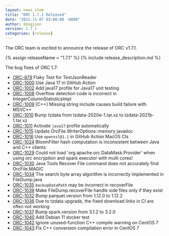 ```yaml
---
layout: news_item
title: "ORC 1.7.1 Released"
date: "2021-11-07 03:00:00 -0800"
author: dongjoon
version: 1.7.1
categories: [release]
---
```


The ORC team is excited to announce the release of ORC v1.7.1.

{% assign releaseName = "1.7.1" %}
{% include release_description.md %}

The bug fixes of ORC 1.7:

- [ORC-879]({{site.jira}}/ORC-879) Flaky Test for TestJsonReader
- [ORC-1000]({{site.jira}}/ORC-1000) Use Java 17 in GitHub Action
- [ORC-1002]({{site.jira}}/ORC-1002) Add java17 profile for Java17 unit testing
- [ORC-1008]({{site.jira}}/ORC-1008) Overflow detection code is incorrect in IntegerColumnStatisticsImpl
- [ORC-1009]({{site.jira}}/ORC-1009) [C++] Missing string include causes build failure with MSVC++
- [ORC-1010]({{site.jira}}/ORC-1010) Bump tzdata from tzdata-2020e-1.tar.xz to tzdata-2021b-1.tar.xz
- [ORC-1011]({{site.jira}}/ORC-1011) Activate `java17` profile automatically
- [ORC-1015]({{site.jira}}/ORC-1015) Update OrcFile.WriterOptions::memory javadoc
- [ORC-1016]({{site.jira}}/ORC-1016) Use `openssl@1.1` in GitHub Action MacOS CIs
- [ORC-1024]({{site.jira}}/ORC-1024) BloomFilter hash computation is inconsistent between Java and C++ clients
- [ORC-1029]({{site.jira}}/ORC-1029) Could not load 'org.apache.orc.DataMask.Provider' when using orc encryption and spark executor with multi cores!
- [ORC-1030]({{site.jira}}/ORC-1030) Java Tools Recover File command does not accurately find OrcFile.MAGIC
- [ORC-1034]({{site.jira}}/ORC-1034) The search byte array algorithm is incorrectly implemented in FileDump.java
- [ORC-1035]({{site.jira}}/ORC-1035) `backupDataPath` may be incorrect in recoverFile
- [ORC-1039]({{site.jira}}/ORC-1039) Make FileDump.recoverFile handle side files only if they exist
- [ORC-1032]({{site.jira}}/ORC-1032) Bump parquet.version from 1.12.0 to 1.12.2
- [ORC-1036]({{site.jira}}/ORC-1036) Due to tzdata upgrade, the fixed download links in CI are often not working
- [ORC-1037]({{site.jira}}/ORC-1037) Bump spark.version from 3.1.2 to 3.2.0
- [ORC-1040]({{site.jira}}/ORC-1040) Add Debian 11 docker test
- [ORC-1042]({{site.jira}}/ORC-1042) Ignore unused-function C++ compile warning on CentOS 7
- [ORC-1043]({{site.jira}}/ORC-1043) Fix C++ conversion compilation error in CentOS 7

